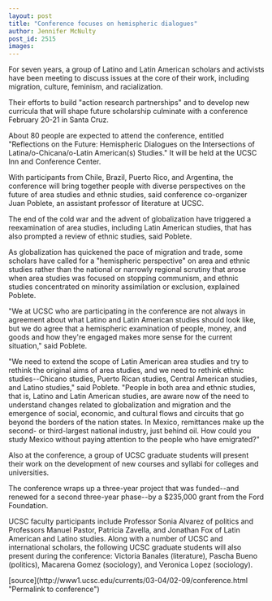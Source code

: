 ```yaml
---
layout: post
title: "Conference focuses on hemispheric dialogues"
author: Jennifer McNulty
post_id: 2515
images:
---
```


<p>
  For seven years, a group of Latino and Latin American scholars and activists have been meeting to discuss issues at the core of their work, including migration, culture, feminism, and racialization.
</p>
<p>
  Their efforts to build "action research partnerships" and to develop new curricula that will shape future scholarship culminate with a conference February 20-21 in Santa Cruz.<br>
</p>
<p>
  About 80 people are expected to attend the conference, entitled "Reflections on the Future: Hemispheric Dialogues on the Intersections of Latina/o-Chicana/o-Latin American(s) Studies." It will be held at the UCSC Inn and Conference Center.<br>
</p>
<p>
  With participants from Chile, Brazil, Puerto Rico, and Argentina, the conference will bring together people with diverse perspectives on the future of area studies and ethnic studies, said conference co-organizer Juan Poblete, an assistant professor of literature at UCSC.<br>
</p>
<p>
  The end of the cold war and the advent of globalization have triggered a reexamination of area studies, including Latin American studies, that has also prompted a review of ethnic studies, said Poblete.<br>
</p>
<p>
  As globalization has quickened the pace of migration and trade, some scholars have called for a "hemispheric perspective" on area and ethnic studies rather than the national or narrowly regional scrutiny that arose when area studies was focused on stopping communism, and ethnic studies concentrated on minority assimilation or exclusion, explained Poblete.<br>
</p>
<p>
  "We at UCSC who are participating in the conference are not always in agreement about what Latino and Latin American studies should look like, but we do agree that a hemispheric examination of people, money, and goods and how they're engaged makes more sense for the current situation," said Poblete.<br>
</p>
<p>
  "We need to extend the scope of Latin American area studies and try to rethink the original aims of area studies, and we need to rethink ethnic studies--Chicano studies, Puerto Rican studies, Central American studies, and Latino studies," said Poblete. "People in both area and ethnic studies, that is, Latino and Latin American studies, are aware now of the need to understand changes related to globalization and migration and the emergence of social, economic, and cultural flows and circuits that go beyond the borders of the nation states. In Mexico, remittances make up the second- or third-largest national industry, just behind oil. How could you study Mexico without paying attention to the people who have emigrated?"<br>
</p>
<p>
  Also at the conference, a group of UCSC graduate students will present their work on the development of new courses and syllabi for colleges and universities.<br>
</p>
<p>
  The conference wraps up a three-year project that was funded--and renewed for a second three-year phase--by a $235,000 grant from the Ford Foundation.
</p>
<p>
  UCSC faculty participants include Professor Sonia Alvarez of politics and Professors Manuel Pastor, Patricia Zavella, and Jonathan Fox of Latin American and Latino studies. Along with a number of UCSC and international scholars, the following UCSC graduate students will also present during the conference: Victoria Banales (literature), Pascha Bueno (politics), Macarena Gomez (sociology), and Veronica Lopez (sociology).
</p>
[source](http://www1.ucsc.edu/currents/03-04/02-09/conference.html "Permalink to conference")
